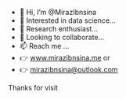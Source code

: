 - 👋 Hi, I’m @MirazIbnsina
- 👀 Interested in data science...
- 🌱 Research enthusiast... 
- 💞️ Looking to collaborate...
- 📫 Reach me ...
- 👉 www.mirazibnsina.me or
- 👉 mirazibnsina@outlook.com

Thanks for visit 
